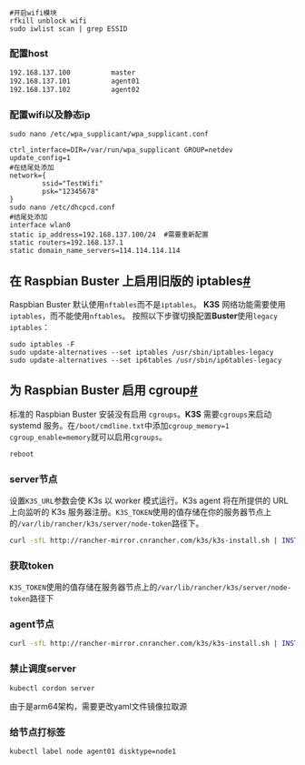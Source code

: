 ```shell
#开启wifi模块
rfkill unblock wifi
sudo iwlist scan | grep ESSID
```

### 配置host

```sh
192.168.137.100          master
192.168.137.101          agent01
192.168.137.102          agent02
```

### 配置wifi以及静态ip

```shell
sudo nano /etc/wpa_supplicant/wpa_supplicant.conf

ctrl_interface=DIR=/var/run/wpa_supplicant GROUP=netdev
update_config=1
#在结尾处添加
network={
        ssid="TestWifi"
        psk="12345678"
}
sudo nano /etc/dhcpcd.conf
#结尾处添加
interface wlan0
static ip_address=192.168.137.100/24  #需要重新配置
static routers=192.168.137.1
static domain_name_servers=114.114.114.114
```

## 在 Raspbian Buster 上启用旧版的 iptables[#](https://docs.rancher.cn/docs/k3s/advanced/_index#在-raspbian-buster-上启用旧版的-iptables)

Raspbian Buster 默认使用`nftables`而不是`iptables`。 **K3S** 网络功能需要使用`iptables`，而不能使用`nftables`。 按照以下步骤切换配置**Buster**使用`legacy iptables`：

```
sudo iptables -F
sudo update-alternatives --set iptables /usr/sbin/iptables-legacy
sudo update-alternatives --set ip6tables /usr/sbin/ip6tables-legacy
```

## 为 Raspbian Buster 启用 cgroup[#](https://docs.rancher.cn/docs/k3s/advanced/_index#为-raspbian-buster-启用-cgroup)

标准的 Raspbian Buster 安装没有启用 `cgroups`。**K3S** 需要`cgroups`来启动 systemd 服务。在`/boot/cmdline.txt`中添加`cgroup_memory=1 cgroup_enable=memory`就可以启用`cgroups`。

```sh
reboot
```

### server节点

设置`K3S_URL`参数会使 K3s 以 worker 模式运行。K3s agent 将在所提供的 URL 上向监听的 K3s 服务器注册。`K3S_TOKEN`使用的值存储在你的服务器节点上的`/var/lib/rancher/k3s/server/node-token`路径下。

```sh
curl -sfL http://rancher-mirror.cnrancher.com/k3s/k3s-install.sh | INSTALL_K3S_MIRROR=cn K3S_NODE_NAME=master sh -
```

### 获取token

`K3S_TOKEN`使用的值存储在服务器节点上的`/var/lib/rancher/k3s/server/node-token`路径下

### agent节点

```sh
curl -sfL http://rancher-mirror.cnrancher.com/k3s/k3s-install.sh | INSTALL_K3S_MIRROR=cn K3S_URL=https://master:6443 K3S_TOKEN=K10742df0412ea48b58f29a8a0ece0e2aea625e306853ba92c47ba86870a57a25df::server:9dbe384cf66d9da0504cd79f6a644db6 K3S_NODE_NAME=agent02 sh -
```

### 禁止调度server

```
kubectl cordon server
```

由于是arm64架构，需要更改yaml文件镜像拉取源

### 给节点打标签

```sh
kubectl label node agent01 disktype=node1
```

